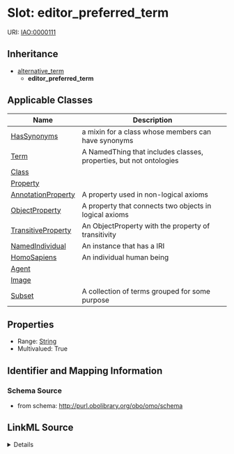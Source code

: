 # Slot: editor_preferred_term

URI: [IAO:0000111](http://purl.obolibrary.org/obo/IAO_0000111)




## Inheritance

* [alternative_term](alternative_term.md)
    * **editor_preferred_term**





## Applicable Classes

| Name | Description |
| --- | --- |
[HasSynonyms](HasSynonyms.md) | a mixin for a class whose members can have synonyms
[Term](Term.md) | A NamedThing that includes classes, properties, but not ontologies
[Class](Class.md) | 
[Property](Property.md) | 
[AnnotationProperty](AnnotationProperty.md) | A property used in non-logical axioms
[ObjectProperty](ObjectProperty.md) | A property that connects two objects in logical axioms
[TransitiveProperty](TransitiveProperty.md) | An ObjectProperty with the property of transitivity
[NamedIndividual](NamedIndividual.md) | An instance that has a IRI
[HomoSapiens](HomoSapiens.md) | An individual human being
[Agent](Agent.md) | 
[Image](Image.md) | 
[Subset](Subset.md) | A collection of terms grouped for some purpose






## Properties

* Range: [String](String.md)
* Multivalued: True








## Identifier and Mapping Information







### Schema Source


* from schema: http://purl.obolibrary.org/obo/omo/schema




## LinkML Source

<details>
```yaml
name: editor_preferred_term
in_subset:
- obi permitted profile
from_schema: http://purl.obolibrary.org/obo/omo/schema
rank: 1000
is_a: alternative_term
slot_uri: IAO:0000111
multivalued: true
alias: editor_preferred_term
domain_of:
- HasSynonyms
range: string

```
</details>